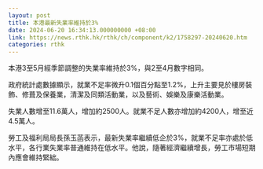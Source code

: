 ```yaml
---
layout: post
title: 本港最新失業率維持於3%
date: 2024-06-20 16:34:13.000000000 +08:00
link: https://news.rthk.hk/rthk/ch/component/k2/1758297-20240620.htm
categories: rthk
---
```


本港3至5月經季節調整的失業率維持於3%，與2至4月數字相同。

政府統計處數據顯示，就業不足率微升0.1個百分點至1.2%，上升主要見於樓房裝飾、修葺及保養業，清潔及同類活動業，以及藝術、娛樂及康樂活動業。

失業人數增至11.6萬人，增加約2500人。就業不足人數亦增加約4200人，增至近4.5萬人。

勞工及福利局局長孫玉菡表示，最新失業率繼續低企於3%，就業不足率亦處於低水平，各行業失業率普通維持在低水平。他說，隨著經濟繼續增長，勞工市場短期內應會維持緊絀。
